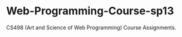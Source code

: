Web-Programming-Course-sp13
===========================

CS498 (Art and Science of Web Programming) Course Assignments.
